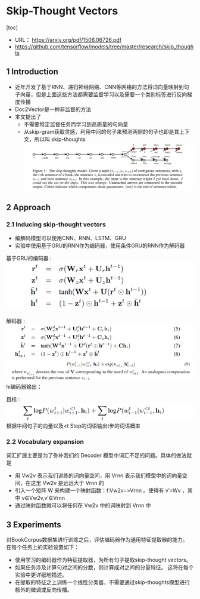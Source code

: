 # Skip-Thought Vectors
[toc]

- URL： https://arxiv.org/pdf/1506.06726.pdf
- https://github.com/tensorflow/models/tree/master/research/skip_thoughts

## 1 Introduction
- 近年开发了基于RNN、递归神经网络、CNN等网络的方法将词向量映射到句子向量，但是上面这些方法都需要监督学习以及需要一个类别标签进行反向梯度传播
- Doc2Vector是一种非监督的方法
- 本文提出了
  - 不需要特定监督任务而学习到高质量的句向量
  - 从skip-gram获取灵感，利用中间的句子来预测两侧的句子也即是其上下文，所以叫 skip-thoughts
![](../../images/d0001/01201060201207000602.png)

## 2 Approach
### 2.1 Inducing skip-thought vectors
- 编解码模型可以使用CNN、RNN、LSTM、GRU
- 实验中使用基于GRU的RNN作为编码器，使用条件GRU的RNN作为解码器

基于GRU的编码器
: ![](../../images/d0001/01201300201207083002.png)

解码器
: ![](../../images/d0001/01201400201207134002.png)
![](../../images/d0001/01201260201207142602.png)
hi编码器输出；

目标
: ![](../../images/d0001/01201180201207171802.png)
根据中间句子的向量以及<t Step的词语输出t步的词语概率

### 2.2 Vocabulary expansion
词汇扩展主要是为了弥补我们的 Decoder 模型中词汇不足的问题。具体的做法就是
- 用 Vw2v 表示我们训练的词向量空间，用 Vrnn 表示我们模型中的词向量空间，在这里 Vw2v 是远远大于 Vrnn 的
- 引入一个矩阵 W 来构建一个映射函数：f:Vw2v−>Vrnn 。使得有 v′=Wv ，其中 v∈Vw2v,v′∈Vrnn 
- 通过映射函数就可以将任何在 Vw2v 中的词映射到 Vrnn 中

## 3 Experiments
对BookCorpus数据集进行训练之后，评估编码器作为通用特征提取器的能力。 在每个任务上的实验设置如下：
- 使用学习的编码器作为特征提取器，为所有句子提取skip-thought vectors。
- 如果任务涉及计算句对之间的分数，则计算成对之间的分量特征。 这将在每个实验中更详细地描述。
- 在提取的特征之上训练一个线性分类器，不需要通过skip-thoughts模型进行额外的微调或反向传播。